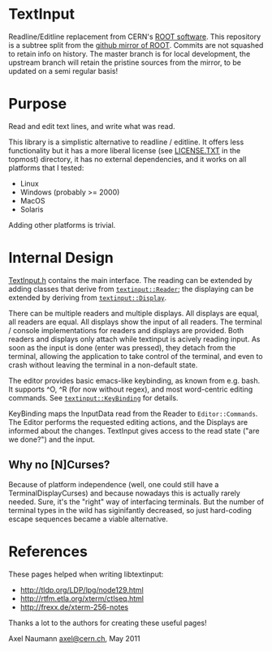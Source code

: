 TextInput
=========

Readline/Editline replacement from CERN's [ROOT software](http://root.cern.ch). This repository is a subtree split from the [github mirror of ROOT](https://github.com/root-mirror/root). Commits are not squashed to
retain info on history. The master branch is for local development, the
upstream branch will retain the pristine sources from the mirror, to
be updated on a semi regular basis!

Purpose
=======

Read and edit text lines, and write what was read.

This library is a simplistic alternative to readline / editline. It offers
less functionality but it has a more liberal license (see [LICENSE.TXT](LICENSE.txt) in
the topmost) directory, it has no external dependencies, and it works on
all platforms that I tested:

- Linux
- Windows (probably >= 2000)
- MacOS
- Solaris

Adding other platforms is trivial.

Internal Design
===============

[TextInput.h](TextInput.h) contains the main interface. The reading can be extended by
adding classes that derive from [`textinput::Reader`](Reader.h); the displaying can be extended
by deriving from [`textinput::Display`](Display.h).

There can be multiple readers and multiple displays. All displays are
equal, all readers are equal. All displays show the input of all
readers. The terminal / console implementations for readers and
displays are provided. Both readers and displays only attach while
textinput is acively reading input. As soon as the input is done (enter
was pressed), they detach from the terminal, allowing the application
to take control of the terminal, and even to crash without leaving the
terminal in a non-default state.

The editor provides basic emacs-like keybinding, as known from e.g.
bash. It supports ^O, ^R (for now without regex), and most word-centric
editing commands. See [`textinput::KeyBinding`](KeyBinding.h) for details.

KeyBinding maps the InputData read from the Reader to `Editor::Commands`.
The Editor performs the requested editing actions, and the Displays
are informed about the changes. TextInput gives access to the read
state ("are we done?") and the input.

Why no [N]Curses?
-----------------

Because of platform independence (well, one could still have a
TerminalDisplayCurses) and because nowadays this is actually rarely
needed. Sure, it's the "right" way of interfacing terminals. But the
number of terminal types in the wild has siginifantly decreased, so
just hard-coding escape sequences became a viable alternative.

References
==========

These pages helped when writing libtextinput:

- http://tldp.org/LDP/lpg/node129.html
- http://rtfm.etla.org/xterm/ctlseq.html
- http://frexx.de/xterm-256-notes

Thanks a lot to the authors for creating these useful pages!

Axel Naumann <axel@cern.ch>, May 2011



